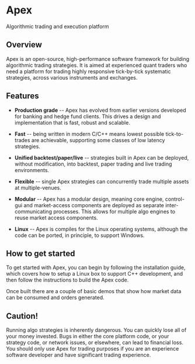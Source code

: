 # Apex

Algorithmic trading and execution platform

## Overview

Apex is an open-source, high-performance software framework for building
algorithmic trading strategies.  It is aimed at experienced quant traders who
need a platform for trading highly responsive tick-by-tick systematic
strategies, across various instruments and exchanges.

## Features

- **Production grade** -- Apex has evolved from earlier versions developed for
  banking and hedge fund clients.  This drives a design and implementation that
  is fast, robust and scalable.

- **Fast** -- being written in modern C/C++ means lowest possible tick-to-trades
  are achievable, supporting some classes of low latency strategies.

- **Unified backtest/paper/live** -- strategies built in Apex can be deployed,
  without modification, into backtest, paper trading and live trading
  environments.

- **Flexible** -- single Apex strategies can concurrently trade multiple assets
  at multiple-venues.

- **Modular** -- Apex has a modular design, meaning core engine, control-gui and
  market-access components are deployed as separate inter-communicating
  processes. This allows for multiple algo engines to reuse market access
  components.

- **Linux** -- Apex is compiles for the Linux operating systems, although the
code can be ported, in principle, to support Windows.

## How to get started


To get started with Apex, you can begin by following the installation guide,
which covers how to setup a Linux box to support C++ development, and then
follow the instructions to build the Apex code.

Once built there are a couple of basic demos that show how market data can be
consumed and orders generated.

## Caution!

Running algo strategies is inherently dangerous.  You can quickly lose all of
your money invested. Bugs in either the core platform code, or your strategy
code, or network issues, or elsewhere, can lead to financial loss.  You should
only use Apex for trading purposes if you are an experience software developer
and have significant trading experience.
